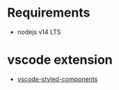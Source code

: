 # Requirements

- nodejs v14 LTS

# vscode extension

- [vscode-styled-components](https://marketplace.visualstudio.com/items?itemName=jpoissonnier.vscode-styled-components)
